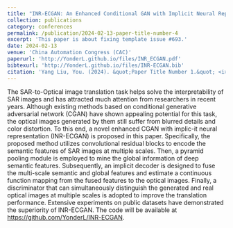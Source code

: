 ```yaml
---
title: "INR-ECGAN: An Enhanced Conditional GAN with Implicit Neural Representation for SAR-to-Optical Image Translation"
collection: publications
category: conferences
permalink: /publication/2024-02-13-paper-title-number-4
excerpt: 'This paper is about fixing template issue #693.'
date: 2024-02-13
venue: 'China Automation Congress (CAC)'
paperurl: 'http://YonderL.github.io/files/INR_ECGAN.pdf'
bibtexurl: 'http://YonderL.github.io/files/INR-ECGAN.bib'
citation: 'Yang Liu, You. (2024). &quot;Paper Title Number 1.&quot; <i>China Automation Congress (CAC) 1</i>'
---
```


The SAR-to-Optical image translation task helps solve the interpretability of SAR images and has attracted much attention from researchers in recent years. Although existing methods based on conditional generative adversarial network (CGAN) have shown appealing potential for this task, the optical images generated by them still suffer from blurred details and color distortion. To this end, a novel enhanced CGAN with implic-it neural representation (INR-ECGAN) is proposed in this paper. Specifically, the proposed method utilizes convolutional residual blocks to encode the semantic features of SAR images at multiple scales. Then, a pyramid pooling module is employed to mine the global information of deep semantic features. Subsequently, an implicit decoder is designed to fuse the multi-scale semantic and global features and estimate a continuous function mapping from the fused features to the optical images. Finally, a discriminator that can simultaneously distinguish the generated and real optical images at multiple scales is adopted to improve the translation performance. Extensive experiments on public datasets have demonstrated the superiority of INR-ECGAN. The code will be available at https://github.com/YonderL/INR-ECGAN.
